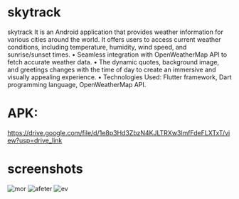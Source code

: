 # skytrack
skytrack
It is an Android application that provides weather information for various cities around the world. It offers users to access current weather conditions, including temperature, humidity, wind speed, and sunrise/sunset times. • Seamless integration with OpenWeatherMap API to fetch accurate weather data. • The dynamic quotes, background image, and greetings changes with the time of day to create an immersive and visually appealing experience. • Technologies Used: Flutter framework, Dart programming language, OpenWeatherMap API.
# APK: 
https://drive.google.com/file/d/1e8p3Hd3ZbzN4KJLTRXw3lmfFdeFLXTxT/view?usp=drive_link
# screenshots
![mor](https://github.com/arnav777dev/skytrack/assets/98037912/bd92c0be-cf41-4142-bd71-abdbf0acc11a)
![afeter](https://github.com/arnav777dev/skytrack/assets/98037912/f67d4aa1-2e78-422a-b39a-56ac3c9db875)
![ev](https://github.com/arnav777dev/skytrack/assets/98037912/df45288b-ebab-4d6f-9dbd-d60da03aaf8b)
